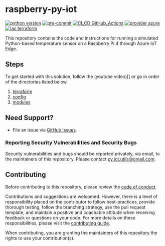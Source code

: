 # raspberry-py-iot

[![python version](https://img.shields.io/badge/python_v3.10-blue?logo=python&logoColor=yellow)](https://www.python.org/) [![pre-commit](https://img.shields.io/badge/pre--commit-blue?logo=pre-commit&logoColor=FAB040)](https://pre-commit.com/) [![CI_CD GitHub_Actions](https://img.shields.io/badge/GitHub_Actions-blue?logo=githubactions&logoColor=black)](https://github.com/features/actions) [![provider azure](https://img.shields.io/badge/provider-azure-blue?logo=microsoftazure&logoColor=0078D4)](https://azure.microsoft.com/en-us/) [![iac terraform](https://img.shields.io/badge/iac-terraform-blue?logo=terraform&logoColor=7B42BC)](https://www.terraform.io)

This repository contains the code and instructions for running a simulated Python-based temperature sensor on a Raspberry Pi 4 through Azure IoT Edge.

## Steps

To get started with this solution, follow the (youtube video)[] or go in order of the directories listed below.

1. [terraform](https://github.com/dgonzo27/raspberry-py-iot/tree/master/terraform)
2. [config](https://github.com/dgonzo27/raspberry-py-iot/tree/master/config)
3. [modules](https://github.com/dgonzo27/raspberry-py-iot/tree/master/modules)

## Need Support?

- File an issue via [GitHub Issues](https://github.com/dgonzo27/py-iot-utils/issues).

### Reporting Security Vulnerabilities and Security Bugs

Security vulnerabilities and bugs should be reported privately, via email, to the maintainers of this repository. Please contact [py.iot.utils@gmail.com](mailto:py.iot.utils@gmail.com).

## Contributing

Before contributing to this repository, please review the [code of conduct](./CODE_OF_CONDUCT.md).

Contributions and suggestions are welcomed. However, there is a level of responsibility placed on the contributor to follow best-practices, provide thorough testing, follow the branching strategy, use the pull request template, and maintain a positive and coachable attitude when receiving feedback or questions on your code. For more details on these responsibilities, please visit the [contributing guide](./CONTRIBUTING.md).

When contributing, you are granting the maintainers of this repository the rights to use your contribution(s).
